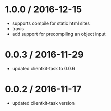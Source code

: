 
1.0.0 / 2016-12-15
==================

  * supports compile for static html sites
  * travis
  * add support for precompiling an object input

0.0.3 / 2016-11-29
==================

  * updated clientkit-task to 0.0.6

0.0.2 / 2016-11-17
==================

  * updated clientkit-task version
